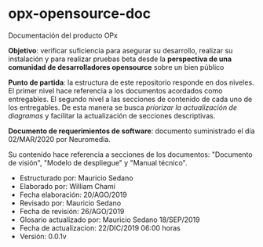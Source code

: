 # opx-opensource-doc
Documentación del producto OPx

**Objetivo**: verificar suficiencia para asegurar su desarrollo, realizar su instalación y para realizar pruebas beta desde la  **perspectiva de una comunidad de desarrolladores opensource** sobre un bien público

**Punto de partida**: la estructura de este repositorio responde en dos niveles. El primer nivel hace referencia a los documentos acordados como entregables. El segundo nivel a las secciones de contenido de cada uno de los entregables. De esta manera se busca *priorizar la actualización de diagramas* y facilitar la actualización de secciones descriptivas. 

**Documento de requerimientos de software**: documento suministrado el día 02/MAR/2020 por Neuromedia. 

Su contenido hace referencia a secciones de los documentos: "Documento de visión", "Modelo de despliegue" y "Manual técnico".

- Estructurado por: Mauricio Sedano
- Elaborado por: William Chami
- Fecha elaboración: 20/AGO/2019
- Revisado por: Mauricio Sedano
- Fecha de revisión: 26/AGO/2019
- Glosario actualizado por: Mauricio Sedano 18/SEP/2019
- Fecha de actualizacion: 22/DIC/2019 06:00 horas 
- Versión: 0.0.1v
